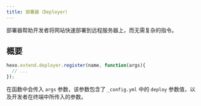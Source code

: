 ```yaml
---
title: 部署器（Deployer）
---
```

部署器帮助开发者将网站快速部署到远程服务器上，而无需复杂的指令。

## 概要

``` js
hexo.extend.deployer.register(name, function(args){
  // ...
});
```

在函数中会传入 `args` 参数，该参数包含了 `_config.yml` 中的 `deploy` 参数值，以及开发者在终端中所传入的参数。

